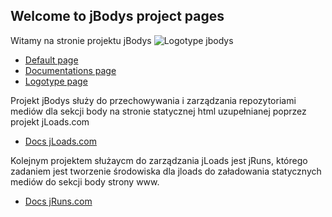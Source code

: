 ## Welcome to jBodys project pages

Witamy na stronie projektu jBodys
![Logotype jbodys](http://logo.jbodys.com/jbodys_icon_text.png)

+ [Default page](http://www.jbodys.com/)
+ [Documentations page](http://docs.jbodys.com/)
+ [Logotype page](http://logo.jbodys.com/)


Projekt jBodys służy do przechowywania i zarządzania repozytoriami mediów dla sekcji body na stronie statycznej html uzupełnianej poprzez projekt jLoads.com

+ [Docs jLoads.com](https://docs.jloads.com/)

Kolejnym projektem służaycm do zarządzania jLoads jest jRuns, którego
zadaniem jest tworzenie środowiska dla jloads do załadowania statycznych mediów do sekcji body strony www.


+ [Docs jRuns.com](https://docs.jruns.com/)

